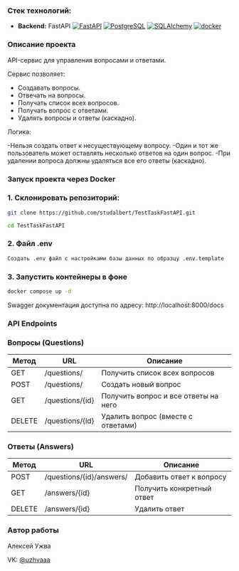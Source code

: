 ### Стек технологий:

- **Backend:** FastAPI
[![FastAPI](https://img.shields.io/badge/-FastAPI-464646?style=flat-square&logo=FastAPI)](https://fastapi.tiangolo.com/)
[![PostgreSQL](https://img.shields.io/badge/-PostgreSQL-464646?style=flat-square&logo=PostgreSQL)](https://www.postgresql.org)
[![SQLAlchemy](https://img.shields.io/badge/-SQLAlchemy-464646?style=flat-square&logo=SQLAlchemy)](https://www.sqlalchemy.org/)
[![docker](https://img.shields.io/badge/-Docker-464646?style=flat-square&logo=docker)](https://www.docker.com)


### Описание проекта 
API-сервис для управления вопросами и ответами.

Сервис позволяет:

- Создавать вопросы.
- Отвечать на вопросы.
- Получать список всех вопросов.
- Получать вопрос с ответами.
- Удалять вопросы и ответы (каскадно).

Логика:

-Нельзя создать ответ к несуществующему вопросу.
-Один и тот же пользователь может оставлять несколько ответов на один вопрос.
-При удалении вопроса должны удаляться все его ответы (каскадно).


###  Запуск проекта через Docker

### 1. Склонировать репозиторий:

```bash
git clone https://github.com/studalbert/TestTaskFastAPI.git
```
```bash
cd TestTaskFastAPI
```
### 2. Файл .env
```bash
Создать .env файл с настройками базы данных по образцу .env.template
```
### 3. Запустить контейнеры в фоне
```bash
docker compose up -d
```

Swagger документация доступна по адресу: http://localhost:8000/docs

### API Endpoints
### Вопросы (Questions)

| Метод | URL | Описание |
|-------|-----|----------|
| GET   | /questions/ | Получить список всех вопросов |
| POST  | /questions/ | Создать новый вопрос |
| GET   | /questions/{id} | Получить вопрос и все ответы на него |
| DELETE| /questions/{id} | Удалить вопрос (вместе с ответами) |

### Ответы (Answers)

| Метод | URL | Описание |
|-------|-----|----------|
| POST  | /questions/{id}/answers/ | Добавить ответ к вопросу |
| GET   | /answers/{id} | Получить конкретный ответ |
| DELETE| /answers/{id} | Удалить ответ |


### Автор работы

Алексей Ужва

VK: [@uzhvaaa](https://vk.com/uzhvaaa)